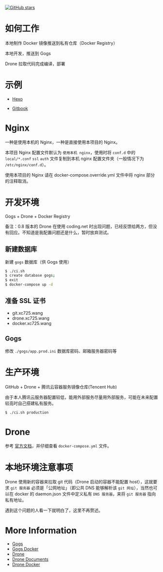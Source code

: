 [![GitHub stars](https://img.shields.io/github/stars/khs1994-docker/ci.svg?style=social&label=Stars)](https://github.com/khs1994-docker/ci)

# 如何工作

本地制作 Docker 镜像推送到私有仓库（Docker Registry）

本地开发，推送到 Gogs

Drone 拉取代码完成编译，部署

# 示例

* [Hexo](https://github.com/khs1994-docker/drone-demo-hexo)

* [Gitbook](https://github.com/khs1994-docker/drone-demo-gitbook)

# Nginx

一种是使用本机的 Nginx，一种是直接使用本项目的 Nginx。

本项目 Nginx 配置文件默认为 `使用本机 nginx`，使用时将 `conf.d` 中的 `local/*.conf` `ssl` `auth` 文件复制到本机 nginx 配置文件夹（一般情况下为 `/etc/nginx/conf.d`）。

使用本项目的 Nginx 请在 docker-compose.override.yml 文件中将 nginx 部分的注释取消。

# 开发环境

Gogs + Drone + Docker Registry

备注：0.8 版本的 Drone 在使用 coding.net 时出现问题，已经反馈给两方，但没有回应。不知道是我配置问题还是什么，暂时放弃测试。

## 新建数据库

新建 `gogs` 数据库（供 Gogs 使用）

```bash
$ ./ci.sh
$ create database gogs;
$ exit
$ docker-compose up -d
```

## 准备 SSL 证书

* git.xc725.wang
* drone.xc725.wang
* docker.xc725.wang

## Gogs

修改 `./gogs/app.prod.ini` 数据库密码、邮箱服务器密码等

# 生产环境

GitHub + Drone + 腾讯云容器服务镜像仓库(Tencent Hub)

由于本人腾讯云服务器配置较低，能用外部服务尽量用外部服务，可能在未来配置较高时自己搭建私有服务。

```bash
$ ./ci.sh production
```

# Drone

参考 [官方文档](http://docs.drone.io/)，并仔细查看 `docker-compose.yml` 文件。

# 本地环境注意事项

Drone 使用新的容器来拉取 git 代码（Drone 启动的容器不能配置 host），这就要求 `git 服务器` 必须是「公网地址」（即公共 DNS 能够解析该 `git 网址`），当然也可以在 docker 的 daemon.json 文件中定义私有 `DNS 服务器`，来将 `git 服务器` 指向私有地址。

遇到这个问题的人看一下就明白了，这里不再赘述。

# More Information

* [Gogs](https://github.com/gogits/gogs)
* [Gogs Docker](https://github.com/gogits/gogs/tree/master/docker)
* [Drone](https://github.com/drone)
* [Drone Documents](http://docs.drone.io/)
* [Drone Docker](https://store.docker.com/profiles/drone)
